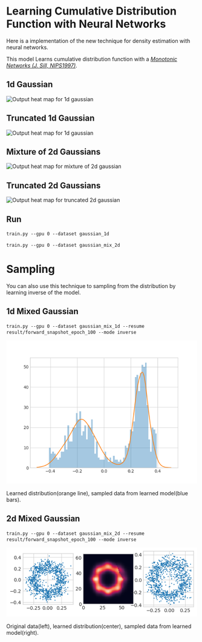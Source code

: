 # Learning Cumulative Distribution Function with Neural Networks 
Here is a implementation of the new technique for density estimation with neural networks.

This model Learns cumulative distribution function with a *[Monotonic Networks (J. Sill, NIPS1997)](https://papers.nips.cc/paper/1358-monotonic-networks)*.

## 1d Gaussian
![Output heat map for 1d gaussian](images/gaussian_1d.png?raw=true)

## Truncated 1d Gaussian
![Output heat map for 1d gaussian](images/half_gaussian_1d.png?raw=true)

## Mixture of 2d Gaussians
![Output heat map for mixture of 2d gaussian](images/mixed_gaussian_2d.png?raw=true)

## Truncated 2d Gaussians
![Output heat map for truncated 2d gaussian](images/half_gaussian_2d.png?raw=true)

## Run
```
train.py --gpu 0 --dataset gaussian_1d
```
```
train.py --gpu 0 --dataset gaussian_mix_2d
```

# Sampling
You can also use this technique to sampling from the distribution by learning inverse of the model.

## 1d Mixed Gaussian
```
train.py --gpu 0 --dataset gaussian_mix_1d --resume result/forward_snapshot_epoch_100 --mode inverse
```

![Sampled data for mixture of 1d gaussian](images/mixed_gaussian_1d_sampled.png)

Learned distribution(orange line), sampled data from learned model(blue bars).

## 2d Mixed Gaussian
```
train.py --gpu 0 --dataset gaussian_mix_2d --resume result/forward_snapshot_epoch_100 --mode inverse
```

![Sampled data for mixture of 1d gaussian](images/mixed_gaussian_2d_sampled.png)

Original data(left), learned distribution(center), sampled data from learned model(right).
